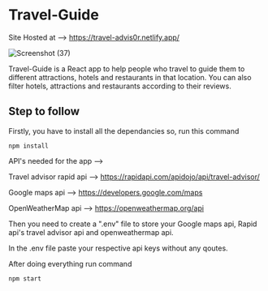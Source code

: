 
# Travel-Guide
Site Hosted at --> https://travel-advis0r.netlify.app/

![Screenshot (37)](https://user-images.githubusercontent.com/86641528/235453021-654cb582-9e8b-4fc6-9258-37803be91e1a.png)


Travel-Guide is a React app to help people who travel to guide them to different attractions, hotels and restaurants in that location. You can also filter hotels, attractions and restaurants according to their reviews.

## Step to follow
Firstly, you have to install all the dependancies so, run this command
    
    npm install

API's needed for the app -->

Travel advisor rapid api --> https://rapidapi.com/apidojo/api/travel-advisor/

Google maps api --> https://developers.google.com/maps

OpenWeatherMap api --> https://openweathermap.org/api


Then you need to create a ".env" file to store your Google maps api, Rapid api's travel advisor api and openweathermap api.

In the .env file paste your respective api keys without any qoutes.

After doing everything run command 

    npm start
